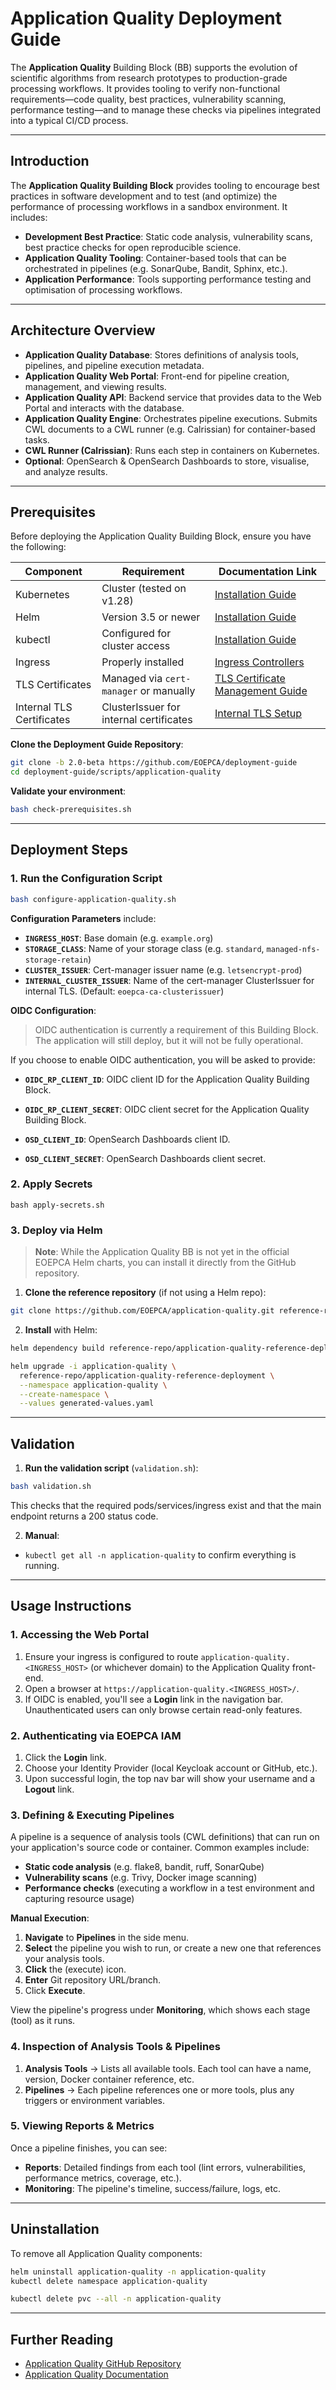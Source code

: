 # Application Quality Deployment Guide

The **Application Quality** Building Block (BB) supports the evolution of scientific algorithms from research prototypes to production-grade processing workflows. It provides tooling to verify non-functional requirements—code quality, best practices, vulnerability scanning, performance testing—and to manage these checks via pipelines integrated into a typical CI/CD process.

---

## Introduction

The **Application Quality Building Block** provides tooling to encourage best practices in software development and to test (and optimize) the performance of processing workflows in a sandbox environment. It includes:

- **Development Best Practice**: Static code analysis, vulnerability scans, best practice checks for open reproducible science.
- **Application Quality Tooling**: Container-based tools that can be orchestrated in pipelines (e.g. SonarQube, Bandit, Sphinx, etc.).
- **Application Performance**: Tools supporting performance testing and optimisation of processing workflows.

---

## Architecture Overview

- **Application Quality Database**: Stores definitions of analysis tools, pipelines, and pipeline execution metadata.
- **Application Quality Web Portal**: Front-end for pipeline creation, management, and viewing results.
- **Application Quality API**: Backend service that provides data to the Web Portal and interacts with the database.
- **Application Quality Engine**: Orchestrates pipeline executions. Submits CWL documents to a CWL runner (e.g. Calrissian) for container-based tasks.
- **CWL Runner (Calrissian)**: Runs each step in containers on Kubernetes.
- **Optional**: OpenSearch & OpenSearch Dashboards to store, visualise, and analyze results.

---

## Prerequisites

Before deploying the Application Quality Building Block, ensure you have the following:

| Component        | Requirement                            | Documentation Link                                                                                  |
| ---------------- | -------------------------------------- | --------------------------------------------------------------------------------------------------- |
| Kubernetes       | Cluster (tested on v1.28)              | [Installation Guide](../prerequisites/kubernetes.md)                                               |
| Helm             | Version 3.5 or newer                   | [Installation Guide](https://helm.sh/docs/intro/install/)                                           |
| kubectl          | Configured for cluster access          | [Installation Guide](https://kubernetes.io/docs/tasks/tools/)                                       |
| Ingress          | Properly installed                     | [Ingress Controllers](../prerequisites/ingress-controller.md) |
| TLS Certificates | Managed via `cert-manager` or manually | [TLS Certificate Management Guide](../prerequisites/tls.md)                                   |
| Internal TLS Certificates   | ClusterIssuer for internal certificates | [Internal TLS Setup](../prerequisites/tls.md#internal-tls) |

**Clone the Deployment Guide Repository**:

```bash
git clone -b 2.0-beta https://github.com/EOEPCA/deployment-guide
cd deployment-guide/scripts/application-quality
```

**Validate your environment**:

```bash
bash check-prerequisites.sh
```

---

## Deployment Steps

### 1. Run the Configuration Script

```bash
bash configure-application-quality.sh
```

**Configuration Parameters** include:

- **`INGRESS_HOST`**: Base domain (e.g. `example.org`)
- **`STORAGE_CLASS`**: Name of your storage class (e.g. `standard`, `managed-nfs-storage-retain`)
- **`CLUSTER_ISSUER`**: Cert-manager issuer name (e.g. `letsencrypt-prod`)
- **`INTERNAL_CLUSTER_ISSUER`**: Name of the cert-manager ClusterIssuer for internal TLS. (Default: `eoepca-ca-clusterissuer`)

**OIDC Configuration**:

> OIDC authentication is currently a requirement of this Building Block. The application will still deploy, but it will not be fully operational.

If you choose to enable OIDC authentication, you will be asked to provide:

- **`OIDC_RP_CLIENT_ID`**: OIDC client ID for the Application Quality Building Block.
- **`OIDC_RP_CLIENT_SECRET`**: OIDC client secret for the Application Quality Building Block.

- **`OSD_CLIENT_ID`**: OpenSearch Dashboards client ID.
- **`OSD_CLIENT_SECRET`**: OpenSearch Dashboards client secret.

### 2. Apply Secrets

```
bash apply-secrets.sh
```


### 3. Deploy via Helm

> **Note**: While the Application Quality BB is not yet in the official EOEPCA Helm charts, you can install it directly from the GitHub repository.

1. **Clone the reference repository** (if not using a Helm repo):
    
```bash
git clone https://github.com/EOEPCA/application-quality.git reference-repo
```
    
2. **Install** with Helm:
    
```bash
helm dependency build reference-repo/application-quality-reference-deployment

helm upgrade -i application-quality \
  reference-repo/application-quality-reference-deployment \
  --namespace application-quality \
  --create-namespace \
  --values generated-values.yaml
```
    
---

## Validation

1. **Run the validation script** (`validation.sh`):
    
```bash
bash validation.sh
```

This checks that the required pods/services/ingress exist and that the main endpoint returns a 200 status code.

2. **Manual**:
    
- `kubectl get all -n application-quality` to confirm everything is running.

---

## Usage Instructions

### 1. Accessing the Web Portal

1. Ensure your ingress is configured to route `application-quality.<INGRESS_HOST>` (or whichever domain) to the Application Quality front-end.
2. Open a browser at `https://application-quality.<INGRESS_HOST>/`.
3. If OIDC is enabled, you'll see a **Login** link in the navigation bar. Unauthenticated users can only browse certain read-only features.

### 2. Authenticating via EOEPCA IAM

1. Click the **Login** link.
2. Choose your Identity Provider (local Keycloak account or GitHub, etc.).
3. Upon successful login, the top nav bar will show your username and a **Logout** link.

### 3. Defining & Executing Pipelines

A pipeline is a sequence of analysis tools (CWL definitions) that can run on your application's source code or container. Common examples include:

- **Static code analysis** (e.g. flake8, bandit, ruff, SonarQube)
- **Vulnerability scans** (e.g. Trivy, Docker image scanning)
- **Performance checks** (executing a workflow in a test environment and capturing resource usage)

**Manual Execution**:

1. **Navigate** to **Pipelines** in the side menu.
2. **Select** the pipeline you wish to run, or create a new one that references your analysis tools.
3. **Click** the (execute) icon.
4. **Enter** Git repository URL/branch.
5. Click **Execute**.

View the pipeline's progress under **Monitoring**, which shows each stage (tool) as it runs.

### 4. Inspection of Analysis Tools & Pipelines

1. **Analysis Tools** → Lists all available tools. Each tool can have a name, version, Docker container reference, etc.
2. **Pipelines** → Each pipeline references one or more tools, plus any triggers or environment variables.

### 5. Viewing Reports & Metrics

Once a pipeline finishes, you can see:

- **Reports**: Detailed findings from each tool (lint errors, vulnerabilities, performance metrics, coverage, etc.).
- **Monitoring**: The pipeline's timeline, success/failure, logs, etc.

---

## Uninstallation

To remove all Application Quality components:

```bash
helm uninstall application-quality -n application-quality
kubectl delete namespace application-quality
```

```bash
kubectl delete pvc --all -n application-quality
```

---

## Further Reading

- [Application Quality GitHub Repository](https://github.com/EOEPCA/application-quality)
- [Application Quality Documentation](https://eoepca.readthedocs.io/projects/application-quality/en/latest/)
